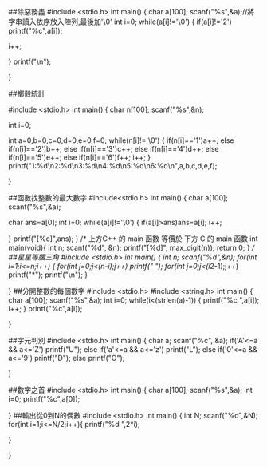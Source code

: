 ##除惡務盡
#include <stdio.h>
int main()
{
char a[100];
scanf("%s",&a);//將字串讀入依序放入陣列,最後加'\0'
int i=0;
while(a[i]!='\0')
{
if(a[i]!='2')
printf("%c",a[i]);

i++;

}
printf("\n");



}
 
 
##擲骰統計
 
 #include <stdio.h>
int main()
{
char n[100];
scanf("%s",&n);

int i=0;

int a=0,b=0,c=0,d=0,e=0,f=0;
while(n[i]!='\0')
{
 if(n[i]=='1')a++;
 else if(n[i]=='2')b++;
 else if(n[i]=='3')c++;
 else if(n[i]=='4')d++;
 else if(n[i]=='5')e++;
 else if(n[i]=='6')f++;
i++;
}
printf("1:%d\n2:%d\n3:%d\n4:%d\n5:%d\n6:%d\n",a,b,c,d,e,f);





}

##函數找整數的最大數字
#include<stdio.h>
int main()
{
  char a[100];
  scanf("%s",&a);
  
  char ans=a[0];
  int i=0;
  while(a[i]!='\0')
  {
     if(a[i]>ans)ans=a[i];
     i++;
  
  
  
  
  
  }
  printf("[%c]",ans);
}
/* 上方C++ 的 main 函數 等價於 下方 C 的 main 函數
int main(void){
  int n;
  scanf("%d", &n);
  printf("[%d]", max_digit(n));
  return 0;
}
*/
##星星等腰三角 
#include <stdio.h>
int main()
{
int n;
scanf("%d",&n);
for(int i=1;i<=n;i++)
{
for(int j=0;j<(n-i);j++)
printf(" ");
for(int j=0;j<(i*2-1);j++)
printf("*");
printf("\n");
}

}
##分開整數的每個數字
#include <stdio.h>
#include <string.h>
int main()
{
char a[100];
scanf("%s",&a);
int i=0;
while(i<(strlen(a)-1))
{
printf("%c   ",a[i]);
i++;
}
printf("%c",a[i]);



}

##字元判別 
#include <stdio.h>
int main()
{
char a;
scanf("%c", &a);
if('A'<=a && a<='Z')
     printf("U");
else if('a'<=a && a<='z')
     printf("L");
else if('0'<=a && a<='9')
     printf("D");
else 
     printf("O");


}

##數字之首 
#include <stdio.h>
int main()
{
char a[100];
scanf("%s",&a);
int i=0;
printf("%c",a[0]);





}
##輸出從0到N的偶數 
#include <stdio.h>
int main()
{
int N;
scanf("%d",&N);
for(int i=1;i<=N/2;i++){
printf("%d ",2*i);

}



}
